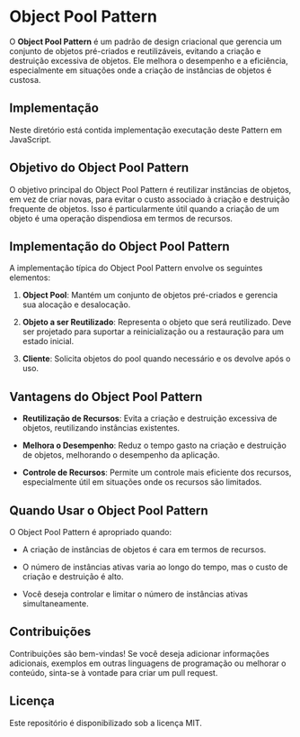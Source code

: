 # Object Pool Pattern

O **Object Pool Pattern** é um padrão de design criacional que gerencia um conjunto de objetos pré-criados e reutilizáveis, evitando a criação e destruição excessiva de objetos. Ele melhora o desempenho e a eficiência, especialmente em situações onde a criação de instâncias de objetos é custosa.

## Implementação

Neste diretório está contida implementação executação deste Pattern em JavaScript.

## Objetivo do Object Pool Pattern

O objetivo principal do Object Pool Pattern é reutilizar instâncias de objetos, em vez de criar novas, para evitar o custo associado à criação e destruição frequente de objetos. Isso é particularmente útil quando a criação de um objeto é uma operação dispendiosa em termos de recursos.

## Implementação do Object Pool Pattern

A implementação típica do Object Pool Pattern envolve os seguintes elementos:

1. **Object Pool**: Mantém um conjunto de objetos pré-criados e gerencia sua alocação e desalocação.

2. **Objeto a ser Reutilizado**: Representa o objeto que será reutilizado. Deve ser projetado para suportar a reinicialização ou a restauração para um estado inicial.

3. **Cliente**: Solicita objetos do pool quando necessário e os devolve após o uso.

## Vantagens do Object Pool Pattern

- **Reutilização de Recursos**: Evita a criação e destruição excessiva de objetos, reutilizando instâncias existentes.

- **Melhora o Desempenho**: Reduz o tempo gasto na criação e destruição de objetos, melhorando o desempenho da aplicação.

- **Controle de Recursos**: Permite um controle mais eficiente dos recursos, especialmente útil em situações onde os recursos são limitados.

## Quando Usar o Object Pool Pattern

O Object Pool Pattern é apropriado quando:

- A criação de instâncias de objetos é cara em termos de recursos.

- O número de instâncias ativas varia ao longo do tempo, mas o custo de criação e destruição é alto.

- Você deseja controlar e limitar o número de instâncias ativas simultaneamente.

## Contribuições

Contribuições são bem-vindas! Se você deseja adicionar informações adicionais, exemplos em outras linguagens de programação ou melhorar o conteúdo, sinta-se à vontade para criar um pull request.

## Licença

Este repositório é disponibilizado sob a licença MIT.
